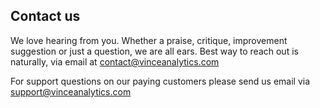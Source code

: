 ## Contact us

We love hearing from you. Whether a praise, critique, improvement suggestion or just a question, we are all ears. Best way to reach out is naturally, via email at <contact@vinceanalytics.com>

For support questions on our paying customers please send us email via
<support@vinceanalytics.com>
